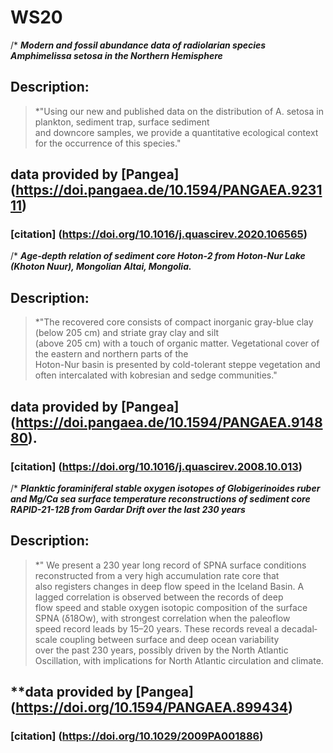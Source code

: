 # WS20
/* *__Modern and fossil abundance data of radiolarian species Amphimelissa setosa in the Northern Hemisphere__*
## **Description**:
 >*"Using our new and published data on the distribution of A. setosa in plankton, sediment trap, surface sediment  
 > and downcore samples, we provide a quantitative ecological context for the occurrence of this species."
 ## data provided by [Pangea] (https://doi.pangaea.de/10.1594/PANGAEA.923111)
 ### [citation] (https://doi.org/10.1016/j.quascirev.2020.106565)
 
 /* *__Age-depth relation of sediment core Hoton-2 from Hoton-Nur Lake (Khoton Nuur), Mongolian Altai, Mongolia.__*
 ## **Description**:
 >*"The recovered core consists of compact inorganic gray-blue clay (below 205 cm) and striate gray clay and silt  
 > (above 205 cm) with a touch of organic matter. Vegetational cover of the eastern and northern parts of the  
 > Hoton-Nur basin is presented by cold-tolerant steppe vegetation and often intercalated with kobresian and sedge communities."
  ## data provided by [Pangea] (https://doi.pangaea.de/10.1594/PANGAEA.914880).
  ### [citation] (https://doi.org/10.1016/j.quascirev.2008.10.013)
 
 /* *__Planktic foraminiferal stable oxygen isotopes of Globigerinoides ruber and Mg/Ca sea surface temperature reconstructions of sediment core RAPID-21-12B from Gardar Drift over the last 230 years__*
 ## **Description**:
 > *" We present a 230 year long record of SPNA surface conditions reconstructed from a very high accumulation rate core that  
 > also registers changes in deep flow speed in the Iceland Basin. A lagged correlation is observed between the records of deep  
 > flow speed and stable oxygen isotopic composition of the surface SPNA (δ18Ow), with strongest correlation when the paleoflow  
 > speed record leads by 15–20 years. These records reveal a decadal‐scale coupling between surface and deep ocean variability  
 > over the past 230 years, possibly driven by the North Atlantic Oscillation, with implications for North Atlantic circulation and climate.
 ## **data provided by [Pangea] (https://doi.org/10.1594/PANGAEA.899434)
 ### [citation] (https://doi.org/10.1029/2009PA001886)
 
